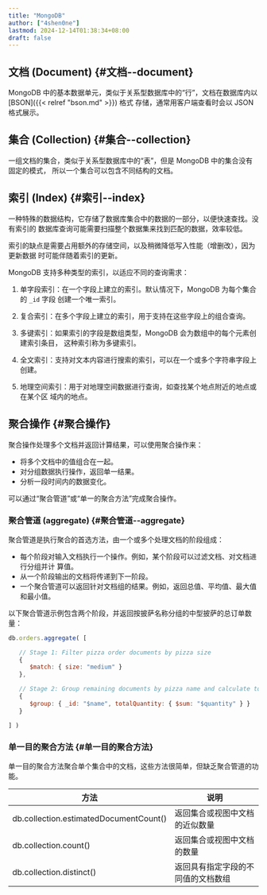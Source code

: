 ```yaml
---
title: "MongoDB"
author: ["4shen0ne"]
lastmod: 2024-12-14T01:38:34+08:00
draft: false
---
```


## 文档 (Document) {#文档--document}

MongoDB 中的基本数据单元，类似于关系型数据库中的“行”，文档在数据库内以 [BSON]({{< relref "bson.md" >}}) 格式
存储，通常用客户端查看时会以 JSON 格式展示。


## 集合 (Collection) {#集合--collection}

一组文档的集合，类似于关系型数据库中的“表”，但是 MongoDB 中的集合没有固定的模式，
所以一个集合可以包含不同结构的文档。


## 索引 (Index) {#索引--index}

一种特殊的数据结构，它存储了数据库集合中的数据的一部分，以便快速查找。没有索引的
数据库查询可能需要扫描整个数据集来找到匹配的数据，效率较低。

索引的缺点是需要占用额外的存储空间，以及稍微降低写入性能（增删改），因为更新数据
时可能伴随着索引的更新。

MongoDB 支持多种类型的索引，以适应不同的查询需求：

1.  单字段索引：在一个字段上建立的索引。默认情况下，MongoDB 为每个集合的 `_id` 字段
    创建一个唯一索引。

2.  复合索引：在多个字段上建立的索引，用于支持在这些字段上的组合查询。

3.  多键索引：如果索引的字段是数组类型，MongoDB 会为数组中的每个元素创建索引条目，
    这种索引称为多键索引。

4.  全文索引：支持对文本内容进行搜索的索引，可以在一个或多个字符串字段上创建。

5.  地理空间索引：用于对地理空间数据进行查询，如查找某个地点附近的地点或在某个区
    域内的地点。


## 聚合操作 {#聚合操作}

聚合操作处理多个文档并返回计算结果，可以使用聚合操作来：

-   将多个文档中的值组合在一起。
-   对分组数据执行操作，返回单一结果。
-   分析一段时间内的数据变化。

可以通过“聚合管道”或“单一的聚合方法”完成聚合操作。


### 聚合管道 (aggregate) {#聚合管道--aggregate}

聚合管道是执行聚合的首选方法，由一个或多个处理文档的阶段组成：

-   每个阶段对输入文档执行一个操作。例如，某个阶段可以过滤文档、对文档进行分组并计
    算值。
-   从一个阶段输出的文档将传递到下一阶段。
-   一个聚合管道可以返回针对文档组的结果。例如，返回总值、平均值、最大值和最小值。

以下聚合管道示例包含两个阶段，并返回按披萨名称分组的中型披萨的总订单数量：

```javascript
db.orders.aggregate( [

   // Stage 1: Filter pizza order documents by pizza size
   {
      $match: { size: "medium" }
   },

   // Stage 2: Group remaining documents by pizza name and calculate total quantity
   {
      $group: { _id: "$name", totalQuantity: { $sum: "$quantity" } }
   }

] )
```


### 单一目的聚合方法 {#单一目的聚合方法}

单一目的聚合方法聚合单个集合中的文档，这些方法很简单，但缺乏聚合管道的功能。

| 方法                                   | 说明              |
|--------------------------------------|-----------------|
| db.collection.estimatedDocumentCount() | 返回集合或视图中文档的近似数量 |
| db.collection.count()                  | 返回集合或视图中文档的数量 |
| db.collection.distinct()               | 返回具有指定字段的不同值的文档数组 |

